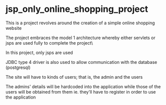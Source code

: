 # jsp_only_online_shopping_project
This is a project revolves around the creation of a simple online shopping website

The project embraces the model 1 architecture whereby either servlets or jsps are used fully to complete the project\

In this project, only jsps are used

JDBC type 4 driver is also used to allow communication with the database (postgresql)

The site will have to kinds of users; that is, the admin and the users

The admins' details will be hardcoded into the application while those of the users will be obtained from them ie. they'll have to register in order to use the application

